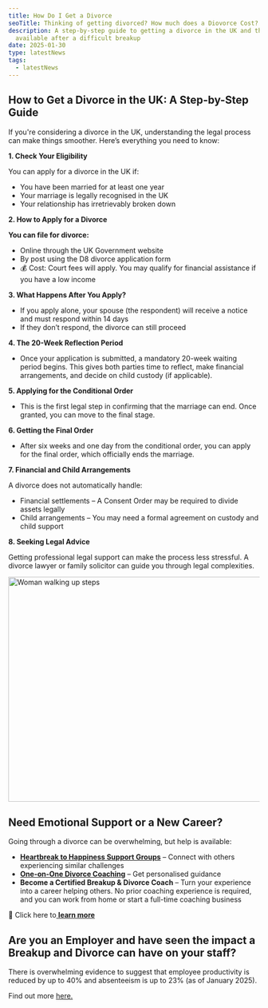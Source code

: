 ```yaml
---
title: How Do I Get a Divorce
seoTitle: Thinking of getting divorced? How much does a Diovorce Cost?
description: A step-by-step guide to getting a divorce in the UK and the support
  available after a difficult breakup
date: 2025-01-30
type: latestNews
tags:
  - latestNews
---
```

## **How to Get a Divorce in the UK: A Step-by-Step Guide**

If you're considering a divorce in the UK, understanding the legal process can make things smoother. Here’s everything you need to know:

**1. Check Your Eligibility**

You can apply for a divorce in the UK if:

* You have been married for at least one year
* Your marriage is legally recognised in the UK
* Your relationship has irretrievably broken down

**2. How to Apply for a Divorce**

**You can file for divorce:**

* Online through the UK Government website
* By post using the D8 divorce application form
* 💰 Cost: Court fees will apply. You may qualify for financial assistance if you have a low income

**3. What Happens After You Apply?**

* If you apply alone, your spouse (the respondent) will receive a notice and must respond within 14 days
* If they don’t respond, the divorce can still proceed

**4. The 20-Week Reflection Period**

* Once your application is submitted, a mandatory 20-week waiting period begins. This gives both parties time to reflect, make financial arrangements, and decide on child custody (if applicable).

**5. Applying for the Conditional Order**

* This is the first legal step in confirming that the marriage can end. Once granted, you can move to the final stage.

**6. Getting the Final Order**

* After six weeks and one day from the conditional order, you can apply for the final order, which officially ends the marriage.

**7. Financial and Child Arrangements**

A divorce does not automatically handle:

* Financial settlements – A Consent Order may be required to divide assets legally
* Child arrangements – You may need a formal agreement on custody and child support

**8. Seeking Legal Advice**

Getting professional legal support can make the process less stressful. A divorce lawyer or family solicitor can guide you through legal complexities.

<img src="/static/img/pexels-chuchuphinh-1057103.avif" alt="Woman walking up steps" title="Woman walking up steps" class="Right" width="600px" height="450px" loading="lazy"/>

## **Need Emotional Support or a New Career?**

Going through a divorce can be overwhelming, but help is available:

* **[Heartbreak to Happiness Support Groups](https://divorce-coaching.com/breakup-support-groups/)** – Connect with others experiencing similar challenges
* **[One-on-One Divorce Coaching](https://divorce-coaching.com/breakup-support-groups/)** – Get personalised guidance
* **Become a Certified Breakup & Divorce Coach** – Turn your experience into a career helping others. No prior coaching experience is required, and you can work from home or start a full-time coaching business

🔗 Click here to[ **learn more**](https://divorce-coaching.com/becoming-a-certified-divorce-coach/)

## **Are you an Employer and have seen the impact a Breakup and Divorce can have on your staff?**

There is overwhelming evidence to suggest that employee productivity is reduced by up to 40% and absenteeism is up to 23% (as of January 2025).

Find out more [here.](https://divorce-coaching.com/support-for-businesses/)
